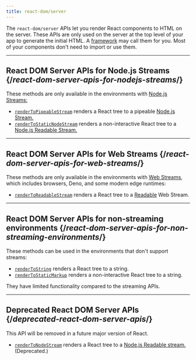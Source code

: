 ```yaml
---
title: react-dom/server
---
```


<Intro>

The `react-dom/server` APIs let you render React components to HTML on the server. These APIs are only used on the server at the top level of your app to generate the initial HTML. A [framework](/learn/start-a-new-react-project#building-with-a-full-featured-framework) may call them for you. Most of your components don't need to import or use them.

</Intro>

<InlineToc />

---

## React DOM Server APIs for Node.js Streams {/*react-dom-server-apis-for-nodejs-streams*/}

These methods are only available in the environments with [Node.js Streams:](https://nodejs.org/api/stream.html)

* [`renderToPipeableStream`](/apis/react-dom/server/renderToPipeableStream) renders a React tree to a pipeable [Node.js Stream.](https://nodejs.org/api/stream.html)
* [`renderToStaticNodeStream`](/apis/react-dom/server/renderToStaticNodeStream) renders a non-interactive React tree to a [Node.js Readable Stream.](https://nodejs.org/api/stream.html#readable-streams)

---

## React DOM Server APIs for Web Streams {/*react-dom-server-apis-for-web-streams*/}

These methods are only available in the environments with [Web Streams](https://developer.mozilla.org/en-US/docs/Web/API/Streams_API), which includes browsers, Deno, and some modern edge runtimes:

* [`renderToReadableStream`](/apis/react-dom/server/renderToReadableStream) renders a React tree to a [Readable](https://developer.mozilla.org/en-US/docs/Web/API/ReadableStream) Web Stream.

---

## React DOM Server APIs for non-streaming environments {/*react-dom-server-apis-for-non-streaming-environments*/}

These methods can be used in the environments that don't support streams:

* [`renderToString`](/apis/react-dom/server/renderToString) renders a React tree to a string.
* [`renderToStaticMarkup`](/apis/react-dom/server/renderToStaticMarkup) renders a non-interactive React tree to a string.

They have limited functionality compared to the streaming APIs.

---

## Deprecated React DOM Server APIs {/*deprecated-react-dom-server-apis*/}

<Deprecated>

This API will be removed in a future major version of React.

</Deprecated>

* [`renderToNodeStream`](/apis/react-dom/server/renderToNodeStream) renders a React tree to a [Node.js Readable stream.](https://nodejs.org/api/stream.html#readable-streams) (Deprecated.)
